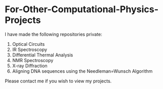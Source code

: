 # For-Other-Computational-Physics-Projects

I have made the following repositories private:
1. Optical Circuits
2. IR Spectroscopy
3. Differential Thermal Analysis
4. NMR Spectroscopy
5. X-ray Diffraction
6. Aligning DNA sequences using the Needleman=Wunsch Algorithm

Please contact me if you wish to view my projects.
